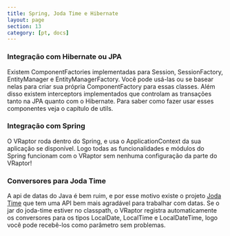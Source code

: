 ```yaml
---
title: Spring, Joda Time e Hibernate
layout: page
section: 13
category: [pt, docs]
---
```


<h3>Integração com Hibernate ou JPA</h3>

Existem ComponentFactories implementadas para Session, SessionFactory, EntityManager e EntityManagerFactory. Você pode usá-las ou se basear nelas para criar sua própria ComponentFactory para essas classes.
Além disso existem interceptors implementados que controlam as transações tanto na JPA quanto com o Hibernate.
Para saber como fazer usar esses componentes veja o capítulo de utils.

<h3>Integração com Spring</h3>

O VRaptor roda dentro do Spring, e usa o ApplicationContext da sua aplicação se disponível. Logo todas as funcionalidades e módulos do Spring funcionam com o VRaptor sem nenhuma configuração da parte do VRaptor!

<h3>Conversores para Joda Time</h3>

A api de datas do Java é bem ruim, e por esse motivo existe o projeto <a href="http://joda-time.sourceforge.net/">Joda Time</a> que tem uma API bem mais agradável para trabalhar com datas. Se o jar do joda-time estiver no classpath, o VRaptor registra automaticamente os conversores para os tipos LocalDate, LocalTime e LocalDateTime, logo você pode recebê-los como parâmetro sem problemas.
